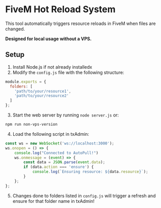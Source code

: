 # FiveM Hot Reload System

This tool automatically triggers resource reloads in FiveM when files are changed.

**Designed for local usage without a VPS.**

## Setup

1. Install Node.js if not already installedx
2. Modify the `config.js` file with the following structure:
```js
module.exports = {
  folders: [
    'path/to/your/resource1',
    'path/to/your/resource2'
  ]
};
```

3. Start the web server by running `node server.js` or:
```bash
npm run non-vps-version
```

4. Load the following script in txAdmin:
```js
const ws = new WebSocket('ws://localhost:3000');
ws.onopen = () => {
    console.log("Connected to AutoPull!")
    ws.onmessage = (event) => {
        const data = JSON.parse(event.data);
        if (data.action === 'ensure') {
            console.log(`Ensuring resource: ${data.resource}`);
        }
    };
};
```

5. Changes done to folders listed in `config.js` will trigger a refresh and ensure for that folder name in txAdmin!
